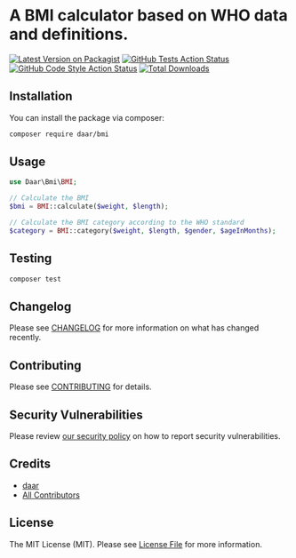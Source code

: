 # A BMI calculator based on WHO data and definitions.

[![Latest Version on Packagist](https://img.shields.io/packagist/v/daar/bmi.svg?style=flat-square)](https://packagist.org/packages/daar/bmi)
[![GitHub Tests Action Status](https://img.shields.io/github/actions/workflow/status/daar/bmi/run-tests.yml?branch=main&label=tests&style=flat-square)](https://github.com/daar/bmi/actions?query=workflow%3Arun-tests+branch%3Amain)
[![GitHub Code Style Action Status](https://img.shields.io/github/actions/workflow/status/daar/bmi/fix-php-code-style-issues.yml?branch=main&label=code%20style&style=flat-square)](https://github.com/daar/bmi/actions?query=workflow%3A"Fix+PHP+code+style+issues"+branch%3Amain)
[![Total Downloads](https://img.shields.io/packagist/dt/daar/bmi.svg?style=flat-square)](https://packagist.org/packages/daar/bmi)

## Installation

You can install the package via composer:

```bash
composer require daar/bmi
```

## Usage

```php
use Daar\Bmi\BMI;

// Calculate the BMI
$bmi = BMI::calculate($weight, $length);

// Calculate the BMI category according to the WHO standard
$category = BMI::category($weight, $length, $gender, $ageInMonths);
```

## Testing

```bash
composer test
```

## Changelog

Please see [CHANGELOG](CHANGELOG.md) for more information on what has changed recently.

## Contributing

Please see [CONTRIBUTING](CONTRIBUTING.md) for details.

## Security Vulnerabilities

Please review [our security policy](../../security/policy) on how to report security vulnerabilities.

## Credits

- [daar](https://github.com/daar)
- [All Contributors](../../contributors)

## License

The MIT License (MIT). Please see [License File](LICENSE.md) for more information.
